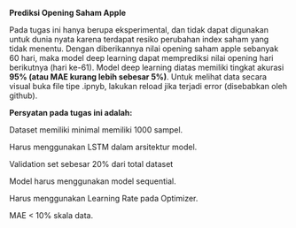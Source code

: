 **Prediksi Opening Saham Apple**

Pada tugas ini hanya berupa eksperimental, dan tidak dapat digunakan untuk dunia nyata karena terdapat resiko perubahan index saham yang tidak menentu.
Dengan diberikannya nilai opening saham apple sebanyak 60 hari, maka model deep learning dapat memprediksi nilai opening hari berikutnya (hari ke-61).
Model deep learning diatas memiliki tingkat akurasi **95% (atau MAE kurang lebih sebesar 5%)**. Untuk melihat data secara visual buka file tipe .ipnyb, lakukan reload jika terjadi error (disebabkan oleh github).

**Persyatan pada tugas ini adalah:**

Dataset memiliki minimal memiliki 1000 sampel.

Harus menggunakan LSTM dalam arsitektur model.

Validation set sebesar 20% dari total dataset

Model harus menggunakan model sequential.

Harus menggunakan Learning Rate pada Optimizer.

MAE < 10% skala data.
